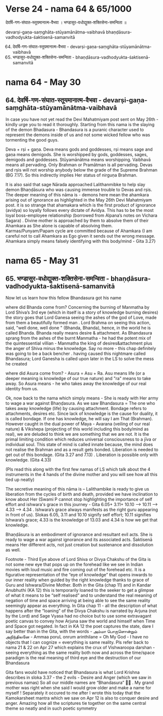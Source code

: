 # Verse 24 - nama 64 & 65/1000 

देवर्षि-गण-संघात-स्तूयमानात्म-वैभवा ।
भण्डासुर-वधोद्युक्त-शक्तिसेना-समन्विता ॥

devarṣi-gaṇa-saṃghāta-stūyamānātma-vaibhavā 
bhaṇḍāsura-vadhodyukta-śaktisenā-samanvitā 

64. देवर्षि-गण-संघात-स्तूयमानात्म-वैभवा - devarṣi-gaṇa-saṃghāta-stūyamānātma-vaibhavā
65. भण्डासुर-वधोद्युक्त-शक्तिसेना-समन्विता - bhaṇḍāsura-vadhodyukta-śaktisenā-samanvitā

# nama 64 - May 30

## 64. देवर्षि-गण-संघात-स्तूयमानात्म-वैभवा - devarṣi-gaṇa-saṃghāta-stūyamānātma-vaibhavā

In case you have not yet read the Devi Mahatmiyam post sent on May 26th - kindly urge you to read it thoroughly. Starting from this nama is the slaying of the demon Bhadasura - Bhandasura is a puranic character used to represent the demons inside of us and not some wicked fellow who was tormenting the good guys.

Deva + rṣi + gaṇa. Deva means gods and goddesses, rṣi means sage and gaṇa means demigods. She is worshipped by gods, goddesses, sages, demigods and goddesses. Stūyamānātma means worshipping. Vaibhavā means all pervading. Only Brahman or Pramātman is all pervading. Devas and rṣis will not worship anybody below the grade of the Supreme Brahman (BG 7.17). So this indirectly implies Her status of nirguṇa Brahman.

It is also said that sage Nārada approached Lalithanmibke to help slay demon Bhaṇḍāsura who was causing immense trouble to Devas and rṣis. The deeper meaning of this nāma is - demons here mean the ahamkara arising out of ignorance as highlighted in the May 26th Devi Mahatmiyam post. it is so strange that ahamakara which is the first product of ignorance (avidya) so loyally follows every dictate of Avidya. This has to be the most loyal boss-employee relationship (borrowed from Alpana’s notes on Vichara Sagara) . Divine mother is approached by them to absolve them of their Ahamkara as She alone is capable of absolving them. Karmas/Punyam/Papam cycle are committed because of Ahamkara {I am careful not to call Ahamkara as Ego given it sends out the wrong message. Ahamkara simply means falsely identifying with this body/mind - Gita 3.27}

# nama 65 - May 31 

## 65. भण्डासुर-वधोद्युक्त-शक्तिसेना-समन्विता - bhaṇḍāsura-vadhodyukta-śaktisenā-samanvitā

Now let us learn how this fellow Bhandasura got his name 

where did Bhanda come from? Concerning the burning of Manmatha by Lord Shiva’s 3rd eye (which in itself is a story of knowledge burning desires) the story goes that Lord Ganesa seeing the ashes of the god of Love, made from them a beautifully formed man . Lord Brahma on seeing this action, said, "well done, well done " (Bhanda, Bhanda), hence, in the world he is called Bhanda. Bhanda really means desire & attachment.  As Bhandasura sprang from the ashes of the burnt Manmatha - he had the potent mix of the quintessential villian - Manmatha the king of desires&attachment plus  the anger of Shiva minus the knowledge. Say no more - this chap definitely was going to be a back bencher . having caused this nightmare called Bhandasura; Lord Ganesha is called upon later in the LS to solve the mess he created

where did Asura come from?  - Asura = Asu + Ra.  Asu means life (or a deeper meaning is knowledge of our true nature) and  "ra" means  to take away.  So Asura means - he who takes away the knowledge of our real identity from us. 

Ok, now back to the nama which simply means - She is ready with Her army to wage a war against Bhaṇḍasura.  As we saw  Bhandasura = The one who takes away knowledge (life) by causing attachment. Bondage refers to attachments, desires etc. Since lack of knowledge is the cause for duality, it is called bondage. If one has knowledge, he will say I am That (Brahman). However caught in the dual power of Maya - Avarana (veiling of our real nature) & Vikshepa (projecting of this world including this body/mind as real), we are deluded to think we are something that we are not. It is the primal limiting condition which reduces universal consciousness to a jīva or individual soul. This state of mind is called innate because, the mind does not realise the Brahman and as a result gets bonded. Liberation is needed to get out of this bondage. (Gita 3.27 and 7.13) . Liberation is possible only with knowledge. (Gita 4.33) 

(Pls read this along with the first few namas of LS which talk about the 4 instruments in the 4 hands of the divine mother and you will see how all this tied up neatly) 

The secretive meaning of this nāma is – Lalithambike is ready to give us liberation from the cycles of birth and death, provided we have inclination to know about Her (Swami P cannot stop highlighting the importance of self effort and ishwara's grace in this journey - Gita 6.05+ 3.11+ 10.10 —-> 10.11 —> 4.33 —> 4.34 . Ishwara’s grace always manifests as the right guru appearing in front of us). Slokas 6.05, 3.11 and 10.10 signify self effort; 10.11 signifies Ishwara’s grace; 4.33 is the knowledge of 13.03 and 4.34 is how we get that knowledge. 

Bhaṇḍāsura is an embodiment of ignorance and resultant evil acts. She is ready to wage a war against ignorance and its associated acts. Śaktisenā means Her different acts, not just creation but sustenance and dissolution as well.

Footnote - Third Eye above of Lord Shiva or Divya Chakshu of the Gita is not some new eye that pops up on the forehead like we see in Indian movies with loud music and fire coming out of the forehead etc. It is a figurative representation of the “eye of knowledge” that opens inwards to our inner reality when guided by the right knowledge thanks to grace of Guru and Ishwara/Divine Mother. Both in the Gita (chap 11) and in Kandar Anubhuthi (KA 12)  this is temporarily loaned to the seeker to get a glimpse of what it means to be “self realised” and to understand the real meaning of negation of time and space arriving at being able to see the same reality seemingly appear as everything. In Gita chap 11 - all the description of what happens after the “loaning” of the Divya Chakshu is narrated by Arjuna (not by the Lord) and Sage Vyasa had no choice but to use some extravagant poetic canvas to convey how Arjuna saw the world and himself when Time and Space got negated. In fact in KA 12 the poet captures the state, dare I say better than in the Gita, with the words - அம்மா  பொருளொன்றும்  அறிந்திலனே - Ammaa poruL onrum arinthilane = Oh My God - I have no objects that I can cognize = everything is same reality.  Pls refer back to nama 21 & 22 on Apr 27 which explains the crux of Vishwaroopa darshan - seeing everything as the same reality both now and across the time/space paradigm is the real meaning of third eye and the destruction of our Bhandasura

Gita fans would have noticed that Bhandasura is what Lord Krishna describes in sloka 3.37 - the 2 evils - Desire and Anger (which we saw in previous namas) So all our middle names are “Bhandasura” 🤦‍♂️ . My grand mother was right when she said I would grow older and make a name for myself ! Separately it occured to me after I wrote this today that the Kamokarsheet mantra which we saw on Apr 12 is also to conquer desire and anger. Amazing how all the scriptures tie together on the same central theme so neatly and in such poetic symmetry
